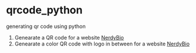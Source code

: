 # qrcode_python
generating qr code using python

1. Genearate a QR code for a website [NerdyBio](https://www.nerdybio.com)
2. Genearate a color QR code with logo in between for a website [NerdyBio](https://www.nerdybio.com)
